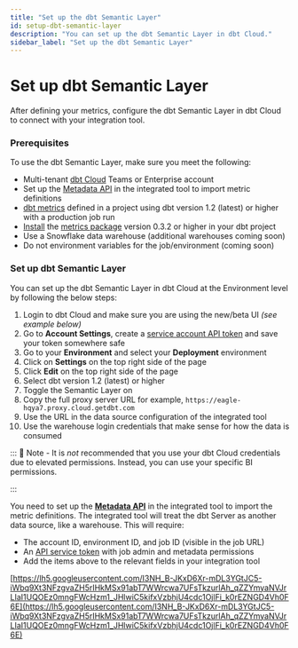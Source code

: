 ```yaml
---
title: "Set up the dbt Semantic Layer"
id: setup-dbt-semantic-layer
description: "You can set up the dbt Semantic Layer in dbt Cloud."
sidebar_label: "Set up the dbt Semantic Layer"
---
```


# Set up dbt Semantic Layer

After defining your metrics, configure the dbt Semantic Layer in dbt Cloud to connect with your integration tool. 

### Prerequisites

To use the dbt Semantic Layer, make sure you meet the following:

- Multi-tenant [dbt Cloud](https://cloud.getdbt.com/) Teams or Enterprise account
- Set up the [Metadata API](/docs.getdbt.com/docs/dbt-cloud/dbt-cloud-api/metadata/metadata-overview) in the integrated tool to import metric definitions
- [dbt metrics](/docs.getdbt.com/docs/building-a-dbt-project/metrics) defined in a project using dbt version 1.2 (latest) or higher with a production job run
- [Install](/docs.getdbt.com/docs/building-a-dbt-project/package-management#how-do-i-add-a-package-to-my-project) the [metrics package](https://hub.getdbt.com/dbt-labs/metrics/latest/) version 0.3.2 or higher in your dbt project
- Use a Snowflake data warehouse (additional warehouses coming soon)
- Do not environment variables for the job/environment (coming soon)

### Set up dbt Semantic Layer

You can set up the dbt Semantic Layer in dbt Cloud at the Environment level by following the below steps:

1. Login to dbt Cloud and make sure you are using the new/beta UI *(see example below)*
2. Go to **Account Settings**, create a [service account API token](/docs.getdbt.com/docs/dbt-cloud/dbt-cloud-api/service-tokens) and save your token somewhere safe
3. Go to your **Environment** and select your **Deployment** environment
4. Click on **Settings** on the top right side of the page
5. Click **Edit** on the top right side of the page
6. Select dbt version 1.2 (latest) or higher
7. Toggle the Semantic Layer on
8. Copy the full proxy server URL for example, `https://eagle-hqya7.proxy.cloud.getdbt.com`
9. Use the URL in the data source configuration of the integrated tool
10. Use the warehouse login credentials that make sense for how the data is consumed

:::
📌 Note  - It is *not* recommended that you use your dbt Cloud credentials due to elevated permissions. Instead, you can use your specific BI permissions.

:::

You need to set up the **[Metadata API](/docs.getdbt.com/docs/dbt-cloud/dbt-cloud-api/metadata/metadata-overview)** in the integrated tool to import the metric definitions. The integrated tool will treat the dbt Server as another data source, like a warehouse. This will require:

- The account ID, environment ID, and job ID (visible in the job URL)
- An [API service token](/docs.getdbt.com/docs/dbt-cloud/dbt-cloud-api/service-tokens) with job admin and metadata permissions
- Add the items above to the relevant fields in your integration tool

[https://lh5.googleusercontent.com/I3NH_B-JKxD6Xr-mDL3YGtJC5-iWbq9Xt3NFzgvaZH5rIHkMSx91abT7WWrcwa7UFsTkzurlAh_qZZYmyaNVJrLIaI1UQOEz0mngFWcHzm1_JHlwiC5kifxVzbhjU4cdc1OjlFi_k0rEZNGD4Vh0F6E](https://lh5.googleusercontent.com/I3NH_B-JKxD6Xr-mDL3YGtJC5-iWbq9Xt3NFzgvaZH5rIHkMSx91abT7WWrcwa7UFsTkzurlAh_qZZYmyaNVJrLIaI1UQOEz0mngFWcHzm1_JHlwiC5kifxVzbhjU4cdc1OjlFi_k0rEZNGD4Vh0F6E)

